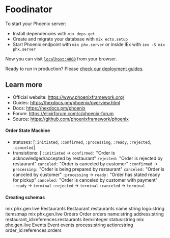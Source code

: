 # Foodinator

To start your Phoenix server:

  * Install dependencies with `mix deps.get`
  * Create and migrate your database with `mix ecto.setup`
  * Start Phoenix endpoint with `mix phx.server` or inside IEx with `iex -S mix phx.server`

Now you can visit [`localhost:4000`](http://localhost:4000) from your browser.

Ready to run in production? Please [check our deployment guides](https://hexdocs.pm/phoenix/deployment.html).

## Learn more

  * Official website: https://www.phoenixframework.org/
  * Guides: https://hexdocs.pm/phoenix/overview.html
  * Docs: https://hexdocs.pm/phoenix
  * Forum: https://elixirforum.com/c/phoenix-forum
  * Source: https://github.com/phoenixframework/phoenix

#### Order State Machine
  - statuses: [`:initiated`, `:confirmed`, `:processing`, `:ready`, `:rejected`, `:canceled`]
  - transistions:
    [
      `:initiated` ->
        `confirmed:` "Order is acknowledged/accepted by restaurant"
        `rejected:` "Order is rejected by restaurant"
        `canceled:` "Order is canceled by customer"
      `:confirmed` ->
        `processing:` "Order is being prepared by restaurant"
        `canceled:` "Order is canceled by customer"
      `:processing` ->
        `ready:` "Order has stated ready for pickup"
        `canceled:` "Order is canceled by customer with payment"
      `:ready` -> `terminal`
      `:rejected` -> `terminal`
      `:canceled` -> `terminal`

#### Creating schemas
mix phx.gen.live Restaurants Restaurant restaurants name:string logo:string items:map
mix phx.gen.live Orders Order orders name:string address:string restaurant_id:references:restaurants item:integer status:string
mix phx.gen.live Events Event events process:string action:string order_id:references:orders